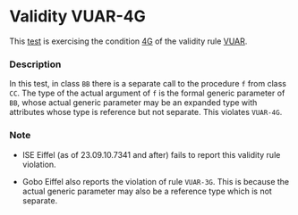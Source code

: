 # Validity VUAR-4G

This [test](.) is exercising the condition [4G](../Readme.md) of the validity rule [VUAR](../../vuar/Readme.md).

### Description

In this test, in class `BB` there is a separate call to the procedure `f` from class `CC`. The type of the actual argument of `f` is the formal generic parameter of `BB`, whose actual generic parameter may be an expanded type with attributes whose type is reference but not separate. This violates `VUAR-4G`.

### Note

* ISE Eiffel (as of 23.09.10.7341 and after) fails to report this validity rule violation.

* Gobo Eiffel also reports the violation of rule `VUAR-3G`. This is because the actual generic parameter may also be a reference type which is not separate.
